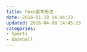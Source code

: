 ```yaml
---
title: hexo基本用法
date: 2016-01-10 14:44:23
updated: 2016-04-08 14:45:23
categories: 
- Sports
- Baseball
---
```


